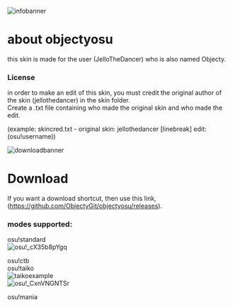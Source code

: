 ![infobanner](https://user-images.githubusercontent.com/69013586/121402375-cd49b780-c927-11eb-9ad8-c1baa0545d50.png)
# about objectyosu
this skin is made for the user (JelloTheDancer) who is also named Objecty.


### License

in order to make an edit of this skin, you must credit the original author of the skin (jellothedancer) in the skin folder.
<br> Create a .txt file containing who made the original skin and who made the edit.

(example: skincred.txt - original skin: jellothedancer [linebreak] edit:(osu!username))



![downloadbanner](https://user-images.githubusercontent.com/69013586/121402523-fcf8bf80-c927-11eb-80f9-768ec65e83f8.png)
# Download

If you want a download shortcut, then use this link, (https://github.com/ObjectyGit/objectyosu/releases).


### modes supported:

osu!standard <br>![osu!_cX35b8pYgq](https://user-images.githubusercontent.com/69013586/121406505-35020180-c92c-11eb-8527-425c9872e7f8.png)

osu!ctb <br>
osu!taiko <br>![taikoexample](https://user-images.githubusercontent.com/69013586/121405450-12231d80-c92b-11eb-8989-9b0ee2ec1f70.png) <br>![osu!_CxnVNGNTSr](https://user-images.githubusercontent.com/69013586/121405802-76de7800-c92b-11eb-867b-dad2df358822.png)

osu!mania <br>
